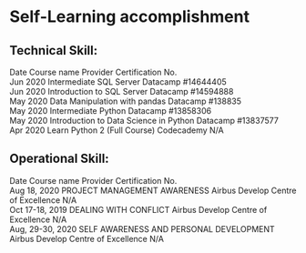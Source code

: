 # Self-Learning accomplishment 


## Technical Skill:

Date	Course name	Provider	Certification No. <br />
Jun 2020	Intermediate SQL Server	Datacamp	#14644405 <br />
Jun 2020	Introduction to SQL Server	Datacamp	#14594888 <br />
May 2020	Data Manipulation with pandas	Datacamp	#138835 <br />
May 2020	Intermediate Python	Datacamp	#13858306 <br />
May 2020	Introduction to Data Science in Python	Datacamp	#13837577 <br />
Apr 2020	Learn Python 2 (Full Course)	Codecademy	N/A <br />


## Operational Skill:

Date	Course name	Provider	Certification No.  <br />
Aug 18, 2020	PROJECT MANAGEMENT AWARENESS	Airbus Develop Centre of Excellence 	N/A  <br />
Oct 17-18, 2019	DEALING WITH CONFLICT	Airbus Develop Centre of Excellence 	N/A  <br />
Aug, 29-30, 2020	SELF AWARENESS AND PERSONAL DEVELOPMENT	Airbus Develop Centre of Excellence 	N/A  <br />
